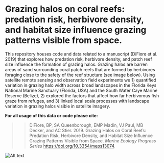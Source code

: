 #  Grazing halos on coral reefs: predation risk, herbivore density, and habitat size influence grazing patterns visible from space.

This repository houses code and data related to a manuscript (DiFiore et al. 2019) that explores how predation risk, herbivore density, and patch reef size influence the formation of grazing halos. Grazing halos are barren areas of sand surrounding coral patch reefs that are formed by herbivores foraging close to the safety of the reef structure (see image below). Using satellite remote sensing and observation field experiments we 1) quantified variation in grazing halo width across broad landscapes in the Florida Keys National Marine Sanctuary (Florida, USA) and the South Water Caye Marine Reserve (Belize), 2) explored the factors that affect how far herbivorous fish graze from refuges, and 3) linked local scale processes with landscape variation in grazing halos visible in satellite imagery.   

**For all usage of this data or code please cite:** 
>> DiFiore, BP, SA Queenborough, EMP Madin, VJ Paul, MB Decker, and AC Stier. 2019. Grazing Halos on Coral Reefs: Predation Risk,      Herbivore Density, and Habitat Size Influence Grazing Patterns Visible from Space. *Marine Ecology Progress Series* https://doi.org/10.3354/meps13074.

![Alt text](/figures/fig1.png?raw=true "Fig. 1. (a) Overview of study regions in the wider Caribbean. High-resolution satellite images of grazing halos — light areas of sand formed by the intense foraging of herbivores — surrounding mosaics of patch reefs in (b) Florida, USA (© Google Earth) and (c) Belize (© 2016 DigitalGlobe Foundation). Black points in inset maps are digitized grazing halos (Florida, n = 662 reefs; Belize, n = 95 reefs). (d) Variation in grazing halo width, i.e. the mean distance from the reef edge to the halo boundary.")
